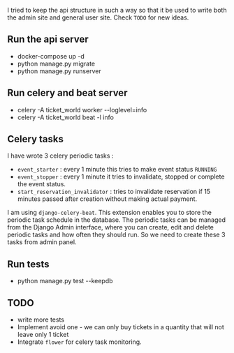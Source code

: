 I tried to keep the api structure in such a way so that it be used to
write both the admin site and general user site.
Check `TODO` for new ideas.

## Run the api server

* docker-compose up -d
* python manage.py migrate
* python manage.py runserver

## Run celery and beat server
* celery -A ticket_world worker --loglevel=info
* celery -A ticket_world beat -l info

## Celery tasks
I have wrote 3 celery periodic tasks :
* `event_starter` : every 1 minute this tries to make event status `RUNNING`
* `event_stopper` : every 1 minute it tries to invalidate, stopped or complete the event status.
* `start_reservation_invalidator` : tries to invalidate reservation if 15 minutes passed after creation without making actual payment.

I am using `django-celery-beat`. This extension enables you to store the periodic task schedule in the database.
The periodic tasks can be managed from the Django Admin interface, where you can create, edit and delete periodic tasks and how often they should run.
So we need to create these 3 tasks from admin panel.

## Run tests
* python manage.py test --keepdb

## TODO
* write more tests
* Implement avoid one - we can only buy tickets in a quantity that will not leave only 1 ticket
* Integrate `flower` for celery task monitoring.

